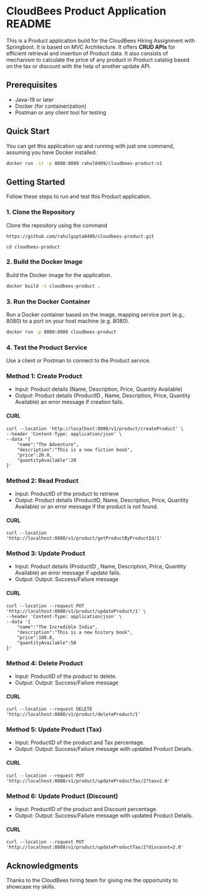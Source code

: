 # CloudBees Product Application README
This is a Product application build for the CloudBees Hiring Assignment with Springboot. It is based on MVC Architecture. It offers **CRUD APIs** for efficient retrieval and insertion of Product data. It also consists of mechanism to calculate the price of any product in Product catalog based on the tax or discount with the help of another update API.



## Prerequisites
* Java-19 or later
* Docker (for containerization)
* Postman or any client tool for testing

## Quick Start

You can get this application up and running with just one command, assuming you have Docker installed.
```bash
docker run -it -p 8080:8080 rahul0409/cloudbees-product:v1
```

## Getting Started
Follow these steps to run and test this Product application.

### 1. Clone the Repository
Clone the repository using the command
~~~ 
https://github.com/rahulgupta0409/cloudbees-product.git
~~~
```
cd cloudbees-product
```
### 2. Build the Docker Image
Build the Docker image for the application.

```bash
docker build -t cloudbees-product .
```
### 3. Run the Docker Container
Run a Docker container based on the image, mapping service port (e.g., 8080) to a port on your host machine (e.g. 8080).

```bash
docker run -p 8080:8080 cloudbees-product
```
### 4. Test the Product Service
Use a client or Postman to connect to the Product service.


### Method 1: Create Product
* Input: Product details (Name, Description, Price, Quantity Available)
* Output: Product details (ProductID , Name, Description, Price, Quantity Available) an error message if creation fails.

#### CURL
```
curl --location 'http://localhost:8080/v1/product/createProduct' \
--header 'Content-Type: application/json' \
--data '{
    "name":"The Adventure",
    "description":"This is a new fiction book",
    "price":20.0,
    "quantityAvailable":20
}'
```


### Method 2: Read Product
* Input: ProductID of the product to retrieve
* Output: Product details (ProductID, Name, Description, Price, Quantity Available) or an error message if the product is not found.


#### CURL
```
curl --location 'http://localhost:8080/v1/product/getProductByProductId/1'
```


### Method 3: Update Product
* Input: Product details (ProductID , Name, Description, Price, Quantity Available) an error message if update fails.
* Output: Output: Success/Failure message


#### CURL
```
curl --location --request PUT 'http://localhost:8080/v1/product/updateProduct/1' \
--header 'Content-Type: application/json' \
--data '{
    "name":"The Incredible India",
    "description":"This is a new history book",
    "price":100.0,
    "quantityAvailable":50
}'
```

### Method 4: Delete Product
* Input: ProductID of the product to delete.
* Output: Output: Success/Failure message


#### CURL
```
curl --location --request DELETE 'http://localhost:8080/v1/product/deleteProduct/1'
```

### Method 5: Update Product (Tax)
* Input: ProductID of the product and Tax percentage.
* Output: Output: Success/Failure message with updated Product Details.


#### CURL
```
curl --location --request PUT 'http://localhost:8080/v1/product/updateProductTax/2?tax=2.0'
```

### Method 6: Update Product (Discount)
* Input: ProductID of the product and Discount percentage.
* Output: Output: Success/Failure message with updated Product Details.


#### CURL
```
curl --location --request PUT 'http://localhost:8080/v1/product/updateProductTax/2?discount=2.0'
```






## Acknowledgments
Thanks to the CloudBees hiring team for giving me the opportunity to showcase my skills.
